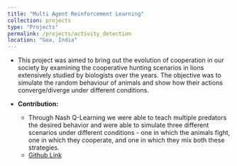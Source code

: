 ```yaml
---
title: "Multi Agent Reinforcement Learning"
collection: projects
type: "Projects"
permalink: /projects/activity_detection
location: "Goa, India"
---
```


* This project was aimed to bring out the evolution of cooperation in our society by examining the cooperative hunting
scenarios in lions extensively studied by biologists over the years. The objective was to simulate the random behaviour
of animals and show how their actions converge/diverge under different conditions. 

* **Contribution:**
  * Through Nash Q-Learning we were able to teach multiple predators the desired behavior and were able to simulate three different scenarios under different conditions - one in which the animals fight, one in which they cooperate, and one in which they mix both these strategies.
  * <a href="https://github.com/sudeepkatakol/MARL-CooperativeHunting"> Github Link </a>
